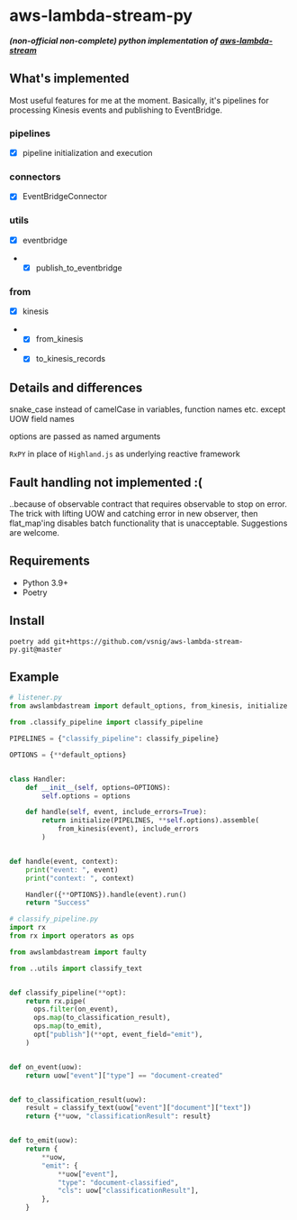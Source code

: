 # aws-lambda-stream-py

**_(non-official non-complete) python implementation of [aws-lambda-stream](https://github.com/jgilbert01/aws-lambda-stream)_**


## What's implemented
Most useful features for me at the moment. Basically, it's pipelines for processing Kinesis events and publishing to EventBridge.


### pipelines
 - [x]  pipeline initialization and execution

### connectors
- [x] EventBridgeConnector

### utils
- [x] eventbridge
- - [x]   publish_to_eventbridge

### from
- [x]  kinesis
- - [x] from_kinesis
- - [x] to_kinesis_records

## Details and differences
snake_case instead of camelCase in variables, function names etc. except UOW field names 

options are passed as named arguments

`RxPY` in place of `Highland.js` as underlying reactive framework

## Fault handling not implemented :(
..because of observable contract that requires observable to stop on error. The trick with lifting UOW and catching error in new observer, then flat_map'ing disables batch functionality that is unacceptable. Suggestions are welcome.
## Requirements
- Python 3.9+
- Poetry

## Install
`poetry add git+https://github.com/vsnig/aws-lambda-stream-py.git@master`

## Example

```python
# listener.py
from awslambdastream import default_options, from_kinesis, initialize

from .classify_pipeline import classify_pipeline

PIPELINES = {"classify_pipeline": classify_pipeline}

OPTIONS = {**default_options}


class Handler:
    def __init__(self, options=OPTIONS):
        self.options = options

    def handle(self, event, include_errors=True):
        return initialize(PIPELINES, **self.options).assemble(
            from_kinesis(event), include_errors
        )


def handle(event, context):
    print("event: ", event)
    print("context: ", context)

    Handler({**OPTIONS}).handle(event).run()
    return "Success"
```

```python
# classify_pipeline.py
import rx
from rx import operators as ops

from awslambdastream import faulty

from ..utils import classify_text


def classify_pipeline(**opt):
    return rx.pipe(
      ops.filter(on_event),
      ops.map(to_classification_result),
      ops.map(to_emit),
      opt["publish"](**opt, event_field="emit"),
    )


def on_event(uow):
    return uow["event"]["type"] == "document-created"


def to_classification_result(uow):
    result = classify_text(uow["event"]["document"]["text"])
    return {**uow, "classificationResult": result}


def to_emit(uow):
    return {
        **uow,
        "emit": {
            **uow["event"],
            "type": "document-classified",
            "cls": uow["classificationResult"],
        },
    }
```


